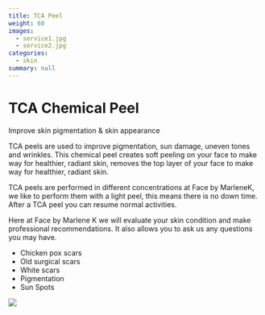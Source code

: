 ```yaml
---
title: TCA Peel
weight: 60
images:
  - service1.jpg
  - service2.jpg
categories:
  - skin
summary: null
---
```



# **TCA Chemical Peel**

Improve skin pigmentation & skin appearance

TCA peels are used to improve pigmentation, sun damage, uneven tones and wrinkles. This chemical peel creates soft peeling on your face to make way for healthier, radiant skin, removes the top layer of your face to make way for healthier, radiant skin.

TCA peels are performed in different concentrations at Face by MarleneK, we like to perform them with a light peel, this means there is no down time. After a TCA peel you can resume normal activities.

Here at Face by Marlene K we will evaluate your skin condition and make professional recommendations. It also allows you to ask us any questions you may have.

* Chicken pox scars
* Old surgical scars
* White scars
* Pigmentation
* Sun Spots

![](http://www.marlenek.com.au/wp-content/uploads/2018/08/tca-892x1024.jpg)